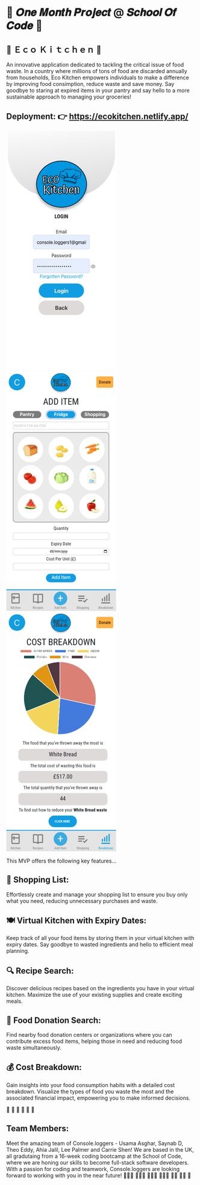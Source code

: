 # 🚀 𝑶𝒏𝒆 𝑴𝒐𝒏𝒕𝒉 𝑷𝒓𝒐𝒋𝒆𝒄𝒕 @ 𝑺𝒄𝒉𝒐𝒐𝒍 𝑶𝒇 𝑪𝒐𝒅𝒆 🚀

## 🥘 Ｅｃｏ Ｋｉｔｃｈｅｎ 🥗
An innovative application dedicated to tackling the critical issue of food waste. In a country where millions of tons of food are discarded annually from households, Eco Kitchen empowers individuals to make a difference by improving food consimption, reduce waste and save money. Say goodbye to staring at expired items in your pantry and say hello to a more sustainable approach to managing your groceries!

## Deployment: 👉 https://ecokitchen.netlify.app/

  ![plot](./Eco1.png)
  ![plot](./Eco3.png)
  ![plot](./Eco2.png)

This MVP offers the following key features...

## 📝 Shopping List: 
Effortlessly create and manage your shopping list to ensure you buy only what you need, reducing unnecessary purchases and waste.

## 🍽️ Virtual Kitchen with Expiry Dates: 
Keep track of all your food items by storing them in your virtual kitchen with expiry dates. Say goodbye to wasted ingredients and hello to efficient meal planning.

## 🔍 Recipe Search: 
Discover delicious recipes based on the ingredients you have in your virtual kitchen. Maximize the use of your existing supplies and create exciting meals.

## 🤝 Food Donation Search: 
Find nearby food donation centers or organizations where you can contribute excess food items, helping those in need and reducing food waste simultaneously.

## 💰 Cost Breakdown: 
Gain insights into your food consumption habits with a detailed cost breakdown. Visualize the types of food you waste the most and the associated financial impact, empowering you to make informed decisions.

🥑 🍞 🍚 🍎 🍖 🍤

## Team Members: 
Meet the amazing team of Console.loggers - Usama Asghar, Saynab D, Theo Eddy, Ahia Jalil, Lee Palmer and Carrie Shen! We are based in the UK, all gradutaing from a 16-week coding bootcamp at the School of Code, where we are honing our skills to become full-stack software developers. With a passion for coding and teamwork, Console.loggers are looking forward to working with you in the near future! 👩🏼‍🎨 👩🏾‍🍳 🧑🏻‍🔬 🧙🏽‍♂️ 🤵🏽 🥷🏽 💬
